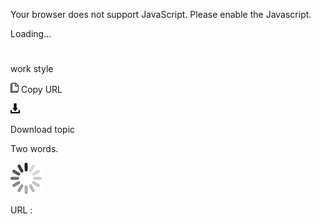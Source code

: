Your browser does not support JavaScript. Please enable the Javascript.

Loading...

# 

work style

![Copy URL](media/work-style/Copy.png)
Copy URL

![Download](media/work-style/Download.png)

Download topic

Two words.

![In progress](media/work-style/activity-large.gif)

URL :
